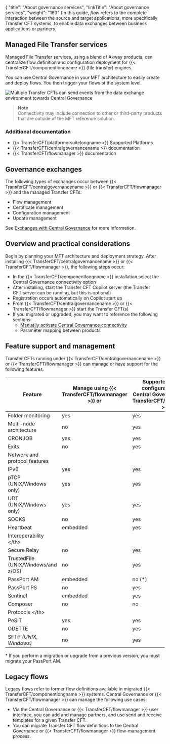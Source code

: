 {
    "title": "About governance services",
    "linkTitle": "About governance services",
    "weight": "160"
}In this guide,  *flow* refers to the complete  interaction between the source and target applications, more specifically Transfer CFT systems, to enable data exchanges between business applications or partners.

## Managed File Transfer services

Managed File Transfer services, using a blend of Axway products, can centralize flow definition and configuration deployment for {{< TransferCFT/componentlongname  >}} (file transfer) engines.

You can use Central Governance in your MFT architecture to easily create and deploy flows. You then trigger your flows  at the system level.

<img src="/Images/TransferCFT/data_exchange_env.png" class="maxWidth" alt="Multiple Transfer CFTs can send events from the data exchange environment towards Central Governance" />

> **Note**  
> Connectivity may include connection to other  or third-party products that are outside of  the MFT reference solution.

### Additional documentation

-   {{< TransferCFT/platformorsuitelongname >}} Supported Platforms
-   {{< TransferCFT/centralgovernancename >}} documentation
-   {{< TransferCFT/flowmanager >}} documentation

## Governance exchanges

The following types of exchanges occur between {{< TransferCFT/centralgovernancename  >}} or {{< TransferCFT/flowmanager  >}} and the managed Transfer CFTs:

-   Flow management  
-   Certificate management
-   Configuration management  
-   Update management

See [Exchanges with Central Governance](../cg_postregister) for more information.

## Overview and practical considerations

Begin by planning your MFT architecture and deployment strategy. After installing {{< TransferCFT/centralgovernancename  >}} or {{< TransferCFT/flowmanager  >}}, the following steps occur:

-   In the {{< TransferCFT/componentlongname >}} installation select the Central Governance connectivity option
-   After installing, start the Transfer CFT Copilot server (the Transfer CFT server can be running, but this is optional)
-   Registration occurs automatically on Copilot start up
-   From {{< TransferCFT/centralgovernancename >}}  or {{< TransferCFT/flowmanager >}} start the Transfer CFT(s)
-   If you migrated or upgraded, you may want to reference the following sections:
    -   [Manually activate Central Governance connectivity](../register_cg)
    -   Parameter mapping between products

<span id="Feature"></span>

## Feature support and management

Transfer CFTs running under {{< TransferCFT/centralgovernancename  >}}  or {{< TransferCFT/flowmanager  >}} can manage or have support for the following features.


| Feature  |  Manage using  {{< TransferCFT/flowmanager  >}} or  | Supported but  not configurable using Central Governance  or {{< TransferCFT/flowmanager  >}}  |
| --- | --- | --- |
| Folder monitoring  | yes  | yes  |
| Multi-node architecture  | no  | yes  |
| CRONJOB  | yes  | yes  |
| Exits  | no  | yes  |
| Network and protocol features  |   |   |
| IPv6  | yes  | yes  |
| pTCP (UNIX/Windows only)  | yes  | yes  |
| UDT (UNIX/Windows only)  | yes  | yes  |
| SOCKS  | no  | yes  |
| Heartbeat  | embedded  | yes  |
| Interoperability                 &lt;/th&gt;  |   |   |
| Secure Relay  | no  | yes  |
| TrustedFile (UNIX/Windows/and z/OS)  | no  |  yes  |
| PassPort AM  | embedded  | no (*)  |
| PassPort PS  | no  | yes  |
| Sentinel  | embedded  | yes  |
| Composer  | no  | no  |
| Protocols                 &lt;/th&gt;  |   |   |
| PeSIT  | yes  | yes  |
| ODETTE  | no  | yes  |
| SFTP *(UNIX, Windows)*  | no  | yes  |


\* If you perform a migration or upgrade from a previous version, you must migrate your PassPort AM.

<span id="Legacy"></span>

## Legacy flows

Legacy flows refer to former  flow definitions available in migrated {{< TransferCFT/componentlongname  >}} systems. Central Governance  or {{< TransferCFT/flowmanager  >}} can manage the following use cases:

-   Via the Central Governance  or {{< TransferCFT/flowmanager >}} user interface, you can add and manage partners, and use send and receive templates for a given Transfer CFT.
-   You can  migrate Transfer CFT flow definitions to the Central Governance  or {{< TransferCFT/flowmanager >}} flow-management process.
